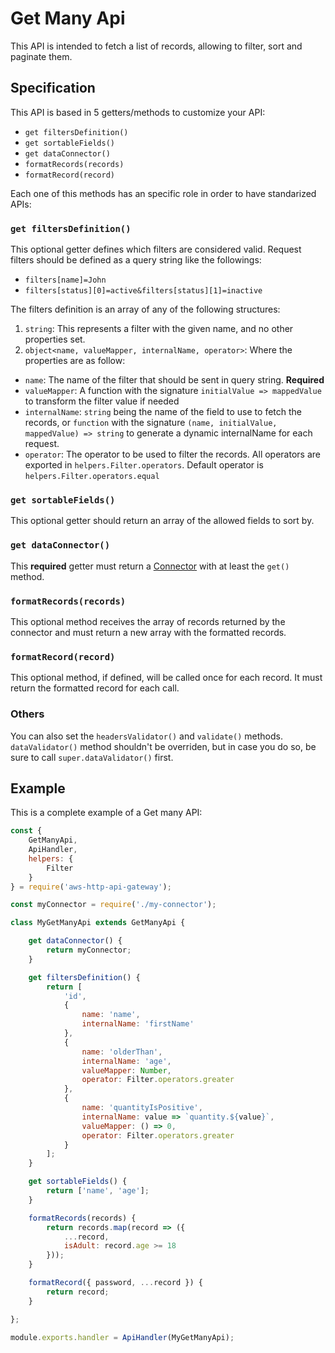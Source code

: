 # Get Many Api

This API is intended to fetch a list of records, allowing to filter, sort and paginate them.

## Specification

This API is based in 5 getters/methods to customize your API:

- `get filtersDefinition()`
- `get sortableFields()`
- `get dataConnector()`
- `formatRecords(records)`
- `formatRecord(record)`

Each one of this methods has an specific role in order to have standarized APIs:

### `get filtersDefinition()`

This optional getter defines which filters are considered valid. Request filters should be defined as a query string like the followings:

- `filters[name]=John`
- `filters[status][0]=active&filters[status][1]=inactive`

The filters definition is an array of any of the following structures:

1. `string`: This represents a filter with the given name, and no other properties set.
2. `object<name, valueMapper, internalName, operator>`: Where the properties are as follow:

- `name`: The name of the filter that should be sent in query string. **Required**
- `valueMapper`: A function with the signature `initialValue => mappedValue` to transform the filter value if needed
- `internalName`: `string` being the name of the field to use to fetch the records, or `function` with the signature `(name, initialValue, mappedValue) => string` to generate a dynamic internalName for each request.
- `operator`: The operator to be used to filter the records. All operators are exported in `helpers.Filter.operators`. Default operator is `helpers.Filter.operators.equal`

### `get sortableFields()`

This optional getter should return an array of the allowed fields to sort by.

### `get dataConnector()`

This **required** getter must return a [Connector](connectors.md) with at least the `get()` method.

### `formatRecords(records)`

This optional method receives the array of records returned by the connector and must return a new array with the formatted records.

### `formatRecord(record)`

This optional method, if defined, will be called once for each record. It must return the formatted record for each call.

### Others

You can also set the `headersValidator()` and `validate()` methods. `dataValidator()` method shouldn't be overriden, but in case you do so, be sure to call `super.dataValidator()` first.

## Example

This is a complete example of a Get many API:

```js
const {
	GetManyApi,
	ApiHandler,
	helpers: {
		Filter
	}
} = require('aws-http-api-gateway');

const myConnector = require('./my-connector');

class MyGetManyApi extends GetManyApi {

	get dataConnector() {
		return myConnector;
	}

	get filtersDefinition() {
		return [
			'id',
			{
				name: 'name',
				internalName: 'firstName'
			},
			{
				name: 'olderThan',
				internalName: 'age',
				valueMapper: Number,
				operator: Filter.operators.greater
			},
			{
				name: 'quantityIsPositive',
				internalName: value => `quantity.${value}`,
				valueMapper: () => 0,
				operator: Filter.operators.greater
			}
		];
	}

	get sortableFields() {
		return ['name', 'age'];
	}

	formatRecords(records) {
		return records.map(record => ({
			...record,
			isAdult: record.age >= 18
		}));
	}

	formatRecord({ password, ...record }) {
		return record;
	}

};

module.exports.handler = ApiHandler(MyGetManyApi);
```
